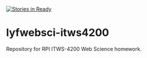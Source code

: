 [![Stories in Ready](https://badge.waffle.io/louy2/lyfwebsci-itws4200.png?label=ready&title=Ready)](http://waffle.io/louy2/lyfwebsci-itws4200)

lyfwebsci-itws4200
==================

Repository for RPI ITWS-4200 Web Science homework.
